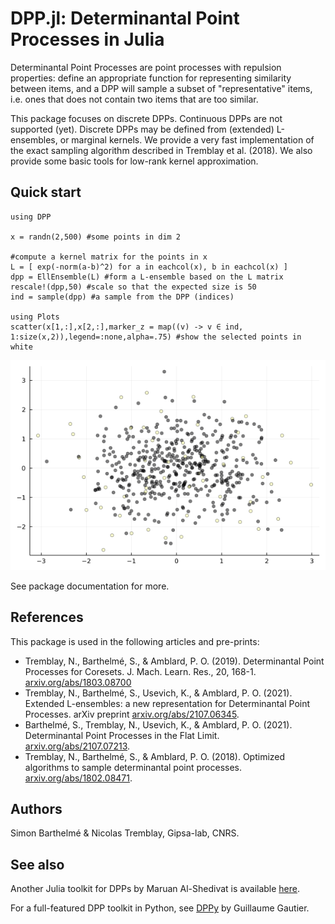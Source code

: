 # DPP.jl: Determinantal Point Processes in Julia

Determinantal Point Processes are point processes with repulsion properties: define an appropriate function for representing similarity between items, and a DPP will sample a subset of "representative" items, i.e. ones that does not contain two items that are too similar.

This package focuses on discrete DPPs. Continuous DPPs are not supported (yet). Discrete DPPs may be defined from (extended) L-ensembles, or marginal kernels. We provide a very fast implementation of the exact sampling algorithm described in Tremblay et al. (2018). We also provide some basic tools for low-rank kernel approximation.


## Quick start

```{julia}
using DPP

x = randn(2,500) #some points in dim 2

#compute a kernel matrix for the points in x 
L = [ exp(-norm(a-b)^2) for a in eachcol(x), b in eachcol(x) ]
dpp = EllEnsemble(L) #form a L-ensemble based on the L matrix 
rescale!(dpp,50) #scale so that the expected size is 50
ind = sample(dpp) #a sample from the DPP (indices)

using Plots
scatter(x[1,:],x[2,:],marker_z = map((v) -> v ∈ ind, 1:size(x,2)),legend=:none,alpha=.75) #show the selected points in white
```

![Demo of DPP sampling](demo.png)

See package documentation for more. 

## References

This package is used in the following articles and pre-prints:

- Tremblay, N., Barthelmé, S., & Amblard, P. O. (2019). Determinantal Point Processes for Coresets. J. Mach. Learn. Res., 20, 168-1. [arxiv.org/abs/1803.08700](https://arxiv.org/abs/1803.08700)
- Tremblay, N., Barthelmé, S., Usevich, K., & Amblard, P. O. (2021). Extended L-ensembles: a new representation for Determinantal Point Processes. arXiv preprint [arxiv.org/abs/2107.06345](https://arxiv.org/abs/2107.06345).
- Barthelmé, S., Tremblay, N., Usevich, K., & Amblard, P. O. (2021). Determinantal Point Processes in the Flat Limit. [arxiv.org/abs/2107.07213](https://arxiv.org/abs/2107.07213).
- Tremblay, N., Barthelmé, S., & Amblard, P. O. (2018). Optimized algorithms to sample determinantal point processes. [arxiv.org/abs/1802.08471](https://arxiv.org/abs/1802.08471).

## Authors

Simon Barthelmé & Nicolas Tremblay, Gipsa-lab, CNRS. 

## See also 

Another Julia toolkit for DPPs by Maruan Al-Shedivat is available [here](https://github.com/alshedivat/DeterminantalPointProcesses.jl). 

For a full-featured DPP toolkit in Python, see
[DPPy](https://github.com/guilgautier/DPPy) by Guillaume Gautier.
